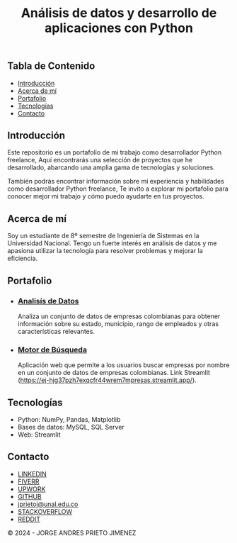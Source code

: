 <!DOCTYPE html>
<html lang="es">
<head>
    <meta charset="UTF-8">
    <link rel="stylesheet" href="style.css">
</head>
<body>
    <header>
      <center>
        <h1>Análisis de datos y desarrollo de aplicaciones con Python</h1>
      </center>
    </header>
    <section id="tabla-de-contenido">
        <h2>Tabla de Contenido</h2>
        <ul>
            <li><a href="#introduccion">Introducción</a></li>
            <li><a href="#acerca-de-mi">Acerca de mí</a></li>
            <li><a href="#portafolio">Portafolio</a></li>
            <li><a href="#tecnologías">Tecnologías</a></li>
            <li><a href="#contacto">Contacto</a></li>
        </ul>
    </section>
    <main>
        <section id="introduccion">
            <h2>Introducción</h2>
            <p>Este repositorio es un portafolio de mi trabajo como desarrollador Python freelance, Aquí encontrarás una selección de proyectos que he desarrollado, abarcando una amplia gama de tecnologías y soluciones.

También podrás encontrar información sobre mi experiencia y habilidades como desarrollador Python freelance, Te invito a explorar mi portafolio para conocer mejor mi trabajo y cómo puedo ayudarte en tus proyectos.</p>
        </section>
        <section id="acerca-de-mi">
            <h2>Acerca de mí</h2>
            <p>Soy un estudiante de 8º semestre de Ingeniería de Sistemas en la Universidad Nacional. Tengo un fuerte interés en análisis de datos y me apasiona utilizar la tecnología para resolver problemas y mejorar la eficiencia.</p>
        </section>
        <section id="portafolio">
            <h2>Portafolio</h2>
            <ul>
                <li>
                    <h3>[Analisís de Datos](https://github.com/Jorge-Andres-Prieto/ppi_pl_PRIETOj/blob/main/Analis%C3%ADs_Datos.py)</h3>
                    <p>Analiza un conjunto de datos de empresas colombianas para obtener información sobre su estado, municipio, rango de empleados y otras características relevantes.</p>
                </li>
                <li>
                    <h3>[Motor de Búsqueda](https://github.com/Jorge-Andres-Prieto/ppi_pl_PRIETOj/blob/main/Empresas.py)</h3>
                    <p>Aplicación web que permite a los usuarios buscar empresas por nombre en un conjunto de datos de empresas colombianas.
                    Link Streamlit (https://ej-hjg37pzh7exqcfr44wrem7mpresas.streamlit.app/).</p>
                </li>
            </ul>
        </section>
        <section id="tecnologías">
            <h2>Tecnologías</h2>
            <ul>
                <li>Python: NumPy, Pandas, Matplotlib</li>
                <li>Bases de datos: MySQL, SQL Server</li>
                <li>Web: Streamlit</li>
            </ul>
        </section>
        <section id="contacto">
            <h2>Contacto</h2>
            <ul>
                <li>[LINKEDIN](https://www.linkedin.com/in/jorge-prieto-b36ab2250/)</li>
                <li>[FIVERR](https://www.fiverr.com/andres__jimenez?public_mode=true)</li>
                <li>[UPWORK](https://www.upwork.com/freelancers/~0142bd1ae6229261b5)</li>
                <li>[GITHUB](https://github.com/Jorge-Andres-Prieto)</li>
                <li>jprietoj@unal.edu.co</li>
                <li>[STACKOVERFLOW](https://stackoverflow.com/users/24101727/jorge-prieto)</li>
                <li>[REDDIT](https://www.reddit.com/user/Flestar/?utm_source=share&utm_medium=web3x&utm_name=web3xcss&utm_term=1&utm_content=share_button)</li>
            </ul>
        </section>
    </main>
    <footer>
        <p>&copy; 2024 - JORGE ANDRES PRIETO JIMENEZ</p>
    </footer>
    
</body>
<!-- Script para la tabla de contenido (no mostrar en la vista previa de GitHub) -->
    <!-- <script>
        function scrollToSection(id) {
            const element = document.getElementById(id);
            element.scrollIntoView({
                behavior: "smooth",
                block: "start",
                inline: "nearest"
            });
        }
        const navLinks = document.querySelectorAll("#tabla-de-contenido ul li a");
        for (let link of navLinks) {
            link.addEventListener("click", function() {
                scrollToSection(this.getAttribute("href").slice(1));
            });
        }
    </script> -->
</html>
